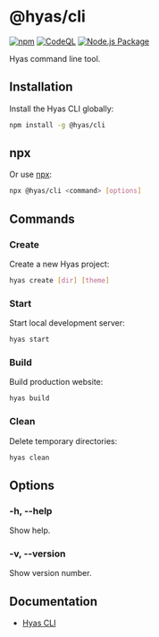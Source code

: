 # @hyas/cli
[![npm](https://img.shields.io/npm/v/@hyas/cli.svg)](https://www.npmjs.com/package/@hyas/cli)
[![CodeQL](https://github.com/h-enk/hyas-cli/workflows/CodeQL/badge.svg)](https://github.com/h-enk/hyas-cli/actions?query=workflow%3ACodeQL)
[![Node.js Package](https://github.com/h-enk/hyas-cli/workflows/Node.js%20Package/badge.svg)](https://github.com/h-enk/hyas-cli/actions?query=workflow%3A%22Node.js+Package%22)

Hyas command line tool.

## Installation

Install the Hyas CLI globally:

```bash
npm install -g @hyas/cli
```

## npx
Or use [npx](https://nodejs.dev/learn/the-npx-nodejs-package-runner):

```bash
npx @hyas/cli <command> [options]
```


## Commands


### Create

Create a new Hyas project:

```bash
hyas create [dir] [theme]
```

### Start
Start local development server:

```bash
hyas start
```

### Build
Build production website:

```bash
hyas build
```

### Clean
Delete temporary directories:

```bash
hyas clean
```

## Options

### -h, --help

Show help.

### -v, --version

Show version number.

## Documentation
- [Hyas CLI](https://gethyas.com/docs/prologue/hyas-cli/)
